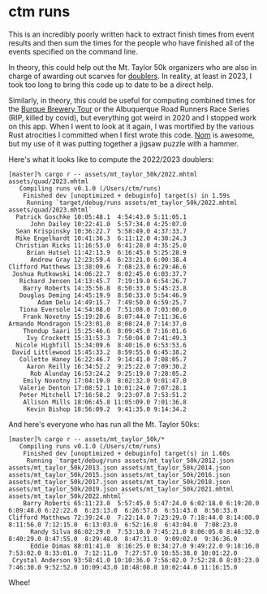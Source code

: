 # ctm runs

This is an incredibly poorly written hack to extract finish times from
event results and then sum the times for the people who have finished
all of the events specified on the command line.

In theory, this could help out the Mt. Taylor 50k organizers who are
also in charge of awarding out scarves for
[doublers](http://www.mttaylor50k.com/mt.-taylor-doubler.html).  In
reality, at least in 2023, I took too long to bring this code up to
date to be a direct help.

Similarly, in theory, this could be useful for computing combined
times for the [Burque Brewery
Tour](https://www.abqroadrunners.com/burque-brewery-tour.html#/) or
the Albuquerque Road Runners Race Series (RIP, killed by covid), but
everything got weird in 2020 and I stopped work on this app.  When I
went to look at it again, I was mortified by the various Rust
atrocities I committed when I first wrote this code.
[Nom](https://docs.rs/nom/latest/nom/) is awesome, but my use of it
was putting together a jigsaw puzzle with a hammer.

Here's what it looks like to compute the 2022/2023 doublers:

```
[master]% cargo r -- assets/mt_taylor_50k/2022.mhtml assets/quad/2023.mhtml
   Compiling runs v0.1.0 (/Users/ctm/runs)
    Finished dev [unoptimized + debuginfo] target(s) in 1.59s
     Running `target/debug/runs assets/mt_taylor_50k/2022.mhtml assets/quad/2023.mhtml`
  Patrick Goschke 10:05:48.1  4:54:43.0 5:11:05.1
      John Dailey 10:22:41.0  5:57:34.0 4:25:07.0
  Sean Krispinsky 10:36:22.7  5:58:49.0 4:37:33.7
  Mike Engelhardt 10:41:36.3  6:11:12.0 4:30:24.3
  Christian Ricks 11:16:53.0  6:41:28.0 4:35:25.0
     Brian Hutsel 11:42:13.9  6:16:45.0 5:25:28.9
      Andrew Gray 12:23:59.4  6:23:21.0 6:00:38.4
Clifford Matthews 13:38:09.6  7:08:23.0 6:29:46.6
 Joshua Rutkowski 14:06:22.7  8:02:45.0 6:03:37.7
   Richard Jensen 14:13:45.7  7:19:19.0 6:54:26.7
    Barry Roberts 14:35:56.8  8:50:33.0 5:45:23.8
   Douglas Deming 14:45:19.9  8:50:33.0 5:54:46.9
        Adam Delu 14:49:15.7  7:49:50.0 6:59:25.7
   Tiona Eversole 14:54:08.0  7:51:08.0 7:03:00.0
    Frank Novotny 15:19:20.6  8:07:44.0 7:11:36.6
Armando Mondragon 15:23:01.0  8:08:24.0 7:14:37.0
    Thondup Saari 15:25:46.6  8:09:45.0 7:16:01.6
     Ivy Crockett 15:31:53.3  7:50:04.0 7:41:49.3
  Nicole Highfill 15:34:09.6  8:40:16.0 6:53:53.6
 David Littlewood 15:45:33.2  8:59:55.0 6:45:38.2
   Collette Haney 16:22:46.7  9:14:41.0 7:08:05.7
     Aaron Reilly 16:34:52.2  9:25:22.0 7:09:30.2
      Rob Alunday 16:53:24.2  9:25:19.0 7:28:05.2
    Emily Novotny 17:04:19.0  8:02:32.0 9:01:47.0
   Valerie Denton 17:08:52.1 10:01:24.0 7:07:28.1
   Peter Mitchell 17:16:58.2  9:23:07.0 7:53:51.2
    Allison Mills 18:06:45.8 11:05:09.0 7:01:36.8
     Kevin Bishop 18:56:09.2  9:41:35.0 9:14:34.2
```
And here's everyone who has run all the Mt. Taylor 50ks:
```
[master]% cargo r -- assets/mt_taylor_50k/*
   Compiling runs v0.1.0 (/Users/ctm/runs)
    Finished dev [unoptimized + debuginfo] target(s) in 1.60s
     Running `target/debug/runs assets/mt_taylor_50k/2012.json assets/mt_taylor_50k/2013.json assets/mt_taylor_50k/2014.json assets/mt_taylor_50k/2015.json assets/mt_taylor_50k/2016.json assets/mt_taylor_50k/2017.json assets/mt_taylor_50k/2018.json assets/mt_taylor_50k/2019.json assets/mt_taylor_50k/2021.mhtml assets/mt_taylor_50k/2022.mhtml`
    Barry Roberts 65:11:23.0  5:57:45.0 5:47:24.0 6:02:18.0 6:19:20.0 6:09:48.0 6:22:22.0  6:23:13.0  6:26:57.0  6:51:43.0  8:50:33.0
Clifford Matthews 72:39:24.0  7:22:14.0 7:23:29.0 7:18:44.0 8:14:00.0 8:11:56.0 7:12:15.0  6:13:03.0  6:52:16.0  6:43:04.0  7:08:23.0
      Randy Silva 86:02:29.0  7:53:10.0 7:45:21.0 8:06:05.0 8:46:32.0 8:40:29.0 8:47:55.0  8:29:48.0  8:47:31.0  9:09:02.0  9:36:36.0
      Eddie Dimas 88:01:41.0  8:16:25.0 8:34:27.0 9:49:22.0 9:18:16.0 7:53:02.0 8:33:01.0  7:12:11.0  7:27:57.0 10:55:38.0 10:01:22.0
 Crystal Anderson 93:58:41.0 10:10:36.0 7:56:02.0 7:52:28.0 8:03:23.0 7:46:30.0 9:52:52.0 10:09:43.0 10:48:08.0 10:02:44.0 11:16:15.0
```

Whee!
